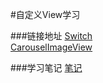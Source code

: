 #自定义View学习

###链接地址
[Switch](https://github.com/peace710/Widget/tree/master/mds/switch)  
[CarouselImageView](https://github.com/peace710/Widget/tree/master/mds/carouselimageview)

###学习笔记
[笔记](https://github.com/peace710/Widget/tree/master/mds)
